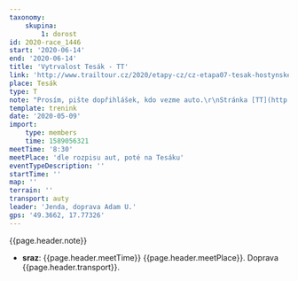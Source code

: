 ```yaml
---
taxonomy:
    skupina:
        1: dorost
id: 2020-race_1446
start: '2020-06-14'
end: '2020-06-14'
title: 'Vytrvalost Tesák - TT'
link: 'http://www.trailtour.cz/2020/etapy-cz/cz-etapa07-tesak-hostynske-vrchy/'
place: Tesák
type: T
note: "Prosím, pište dopřihlášek, kdo vezme auto.\r\nStránka [TT](http://www.trailtour.cz/2020/etapy-cz/cz-etapa07-tesak-hostynske-vrchy/)"
template: trenink
date: '2020-05-09'
import:
    type: members
    time: 1589056321
meetTime: '8:30'
meetPlace: 'dle rozpisu aut, poté na Tesáku'
eventTypeDescription: ''
startTime: ''
map: ''
terrain: ''
transport: auty
leader: 'Jenda, doprava Adam U.'
gps: '49.3662, 17.77326'
---
```

{{page.header.note}}
* **sraz**: {{page.header.meetTime}} {{page.header.meetPlace}}. Doprava {{page.header.transport}}.
